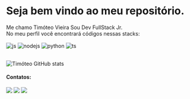 # Seja bem vindo ao meu repositório.
Me chamo Timóteo Vieira
Sou Dev FullStack Jr.
<br/>
No meu perfil você encontrará códigos nessas stacks:

<div style="display: inline_block">
  <img align="center" alt="js" src="https://img.shields.io/badge/JavaScript-F7DF1E?style=for-the-badge&logo=javascript&logoColor=black" />
  <img align="center" alt="nodejs" src="https://img.shields.io/badge/Node.js-43853D?style=for-the-badge&logo=node.js&logoColor=white" />
  <img align="center" alt="python" src="https://img.shields.io/pypi/pyversions/badge?logo=python&logoColor=blue&style=for-the-badge" />
  <img align="center" alt="ts" src="https://img.shields.io/badge/TypeScript-007ACC?style=for-the-badge&logo=typescript&logoColor=white" />

</div>
<br/>

![Timóteo GitHub stats](https://github-readme-stats.vercel.app/api?username=TImoteoVieira&show_icons=true&theme=dark&count_private=true)
<br/>

#### Contatos:

<div>
<a href = "mailto:timoteodeveloper@gmail.com"><img src="https://img.shields.io/badge/Gmail-D14836?style=for-the-badge&logo=gmail&logoColor=white" target="_blank"></a>
<a href="https://www.linkedin.com/in/timóteovieira/" target="_blank"><img src="https://img.shields.io/badge/-LinkedIn-%230077B5?style=for-the-badge&logo=linkedin&logoColor=white"></a>   
<a href="https://wa.me/5588999050491" target="_blank"><img src="https://img.shields.io/badge/WhatsApp-25D366?style=for-the-badge&logo=whatsapp&logoColor=white"></a>